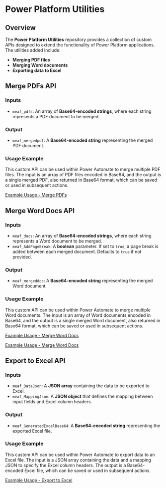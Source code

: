 # **Power Platform Utilities**

## **Overview**

The **Power Platform Utilities** repository provides a collection of custom APIs designed to extend the functionality of Power Platform applications. The utilities added include:
- **Merging PDF files**
- **Merging Word documents**
- **Exporting data to Excel**

## **Merge PDFs API**

### **Inputs**
- `meaf_pdfs`: An array of **Base64-encoded strings**, where each string represents a PDF document to be merged.

### **Output**
- `meaf_mergedpdf`: A **Base64-encoded string** representing the merged PDF document.

### **Usage Example**
This custom API can be used within Power Automate to merge multiple PDF files. The input is an array of PDF files encoded in Base64, and the output is a single merged PDF, also returned in Base64 format, which can be saved or used in subsequent actions.

[Example Usage - Merge PDFs](https://github.com/melamriD365/Power-Platform-Utilities/tree/main/Server%20Extensions/Examples/Merge%20Pdfs)

## **Merge Word Docs API**

### **Inputs**
- `meaf_docs`: An array of **Base64-encoded strings**, where each string represents a Word document to be merged.
- `meaf_AddPageBreak`: A **boolean** parameter. If set to `true`, a page break is added between each merged document. Defaults to `true` if not provided.

### **Output**
- `meaf_mergeddoc`: A **Base64-encoded string** representing the merged Word document.

### **Usage Example**
This custom API can be used within Power Automate to merge multiple Word documents. The input is an array of Word documents encoded in Base64, and the output is a single merged Word document, also returned in Base64 format, which can be saved or used in subsequent actions.

[Example Usage - Merge Word Docs](https://github.com/melamriD365/Power-Platform-Utilities/tree/main/Server%20Extensions/Examples/Merge%20WordDocs)

[Example Usage - Merge Word Docs](https://github.com/melamriD365/Power-Platform-Utilities/tree/main/Server%20Extensions/Examples/Merge%20WordDocs)

## **Export to Excel API**

### **Inputs**
- `meaf_DataJson`: A **JSON array** containing the data to be exported to Excel.
- `meaf_MappingJson`: A **JSON object** that defines the mapping between input fields and Excel column headers.

### **Output**
- `meaf_GeneratedExcelBase64`: A **Base64-encoded string** representing the exported Excel file.

### **Usage Example**
This custom API can be used within Power Automate to export data to an Excel file. The input is a JSON array containing the data and a mapping JSON to specify the Excel column headers. The output is a Base64-encoded Excel file, which can be saved or used in subsequent actions.

[Example Usage - Export to Excel](https://github.com/melamriD365/Power-Platform-Utilities/tree/main/Server%20Extensions/Examples/Export%20To%20Excel)
